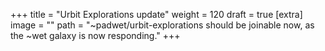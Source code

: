 
+++
title = "Urbit Explorations update"
weight = 120
draft = true
[extra]
image = ""
path = "~padwet/urbit-explorations should be joinable now, as the ~wet galaxy is now responding."
+++


